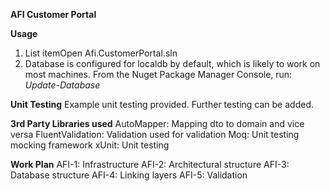 **AFI Customer Portal**

**Usage**
1. List itemOpen Afi.CustomerPortal.sln
2. Database is configured for localdb by default, which is likely to work on most machines.  From the Nuget Package Manager Console, run:
	*Update-Database*

**Unit Testing**
Example unit testing provided. Further testing can be added.

**3rd Party Libraries used**
AutoMapper: Mapping dto to domain and vice versa
FluentValidation: Validation used for validation
Moq: Unit testing mocking framework
xUnit: Unit testing

**Work Plan**
AFI-1: Infrastructure
AFI-2: Architectural structure
AFI-3: Database structure
AFI-4: Linking layers
AFI-5: Validation